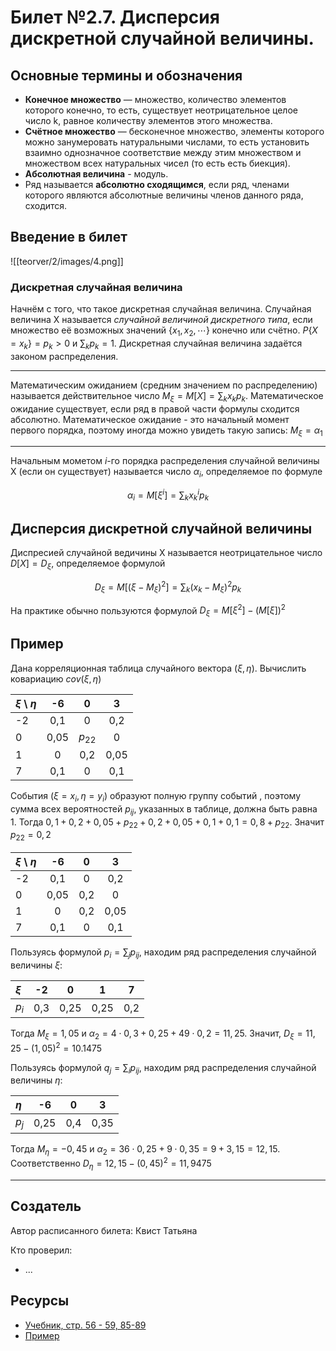 # Билет №2.7. Дисперсия дискретной случайной величины.

## Основные термины и обозначения

- **Конечное множество** — множество, количество элементов которого конечно, то есть, существует неотрицательное целое число k, равное количеству элементов этого множества.
- **Счётное множество** — бесконечное множество, элементы которого можно занумеровать натуральными числами, то есть установить взаимно однозначное соответствие между этим множеством и множеством всех натуральных чисел (то есть есть биекция).
- **Абсолютная величина** - модуль.
- Ряд называется **абсолютно сходящимся**, если ряд, членами которого являются абсолютные величины членов данного ряда, сходится.

## Введение в билет 

![[teorver/2/images/4.png]]

### Дискретная случайная величина

Начнём с того, что такое дискретная случайная величина. Случайная величина X называется _случайной величиной дискретного типа_, если множество её возможных значений $\lbrace x_1, x_2, \cdots \rbrace$ конечно или счётно. $P \lbrace X = x_k \rbrace = p_k > 0$ и 
$\displaystyle \sum_{k}p_k = 1$.
Дискретная случайная величина задаётся законом распределения.

---

Математическим ожиданием (средним значением по распределению) называется действительное число $\displaystyle M_\xi = M[X] = \sum_{k}x_kp_k$. Математическое ожидание существует, если ряд в правой части формулы сходится абсолютно. Математическое ожидание - это начальный момент первого порядка, поэтому иногда можно увидеть такую запись: $M_\xi = \alpha_1$

---

Начальным мометом $i$-го порядка распределения случайной величины Х (если он существует) называется число 
$\alpha_i$, определяемое по формуле 

$$\displaystyle \alpha_i = M[\xi^i] = \sum_{k}x_k^ip_k$$

## Дисперсия дискретной случайной величины

Диспресией случайной ведичины X называется неотрицательное число $D[X] = D_\xi$, определяемое формулой

$$D_\xi = M[(\xi - M_\xi)^2] = \sum_k (x_k - M_\xi)^2p_k$$

На практике обычно пользуются формулой $D_\xi = M[\xi^2] - \left( M[\xi] \right)^2$

## Пример

Дана корреляционная таблица случайного вектора $(\xi, \eta)$. Вычислить ковариацию $cov(\xi, \eta)$

| $\xi$ \ $\eta$| -6  | 0       | 3   |
| :---          |:---:|:---:    |:---:|
| -2            | 0,1 | 0       | 0,2 |
| 0             | 0,05| $p_{22}$| 0   |
| 1             | 0   | 0,2     | 0,05|
| 7             | 0,1 | 0       | 0,1 |

События $(\xi = x_i, \eta = y_i)$ образуют полную группу событий , поэтому сумма всех вероятностей 
$p_{ij}$, указанных в таблице, должна быть равна 1. 
Тогда $0,1 + 0,2 + 0,05 + p_{22} + 0,2 + 0,05 + 0,1 + 0,1 = 0,8 + p_{22}$. Значит
$p_{22} = 0,2$ 

| $\xi$ \ $\eta$| -6  | 0       | 3   |
| :---          |:---:|:---:    |:---:|
| -2            | 0,1 | 0       | 0,2 |
| 0             | 0,05| 0,2     | 0   |
| 1             | 0   | 0,2     | 0,05|
| 7             | 0,1 | 0       | 0,1 |

Пользуясь формулой $\displaystyle p_i = \sum_{j}p_{ij}$, находим ряд распределения случайной величины 
$\xi$:

| $\xi$ | -2  | 0   | 1   | 7   |
| :---  |:---:|:---:|:---:|:---:|
| $p_i$ | 0,3 | 0,25| 0,25| 0,2 |

Тогда $M_\xi = 1,05$ 
и $\alpha_2 = 4\cdot 0,3 + 0,25 + 49\cdot 0,2 = 11,25$.
Значит, $D_\xi = 11,25 - (1,05)^2 = 10.1475$

Пользуясь формулой $\displaystyle q_j = \sum_{i}p_{ij}$, находим ряд распределения случайной величины 
$\eta$:

| $\eta$ | -6  | 0   | 3   |
| :---   |:---:|:---:|:---:|
| $p_j$  | 0,25| 0,4 | 0,35|

Тогда $M_\eta = -0,45$ 
и $\alpha_2 = 36\cdot 0,25 + 9\cdot 0,35 = 9 + 3,15 = 12,15$. 
Соответственно $D_\eta = 12,15 - (0,45)^2 = 11,9475$

---
## Создатель

Автор расписанного билета: Квист Татьяна

Кто проверил:
- ...

## Ресурсы
- [Учебник, стр. 56 - 59, 85-89](https://studizba.com/files/show/pdf/18027-4-4-chast.html)
- [Пример](https://wikimatik.ru/article/28#:~:text=%D0%9A%D0%BE%D0%B2%D0%B0%D1%80%D0%B8%D0%B0%D1%86%D0%B8%D0%B5%D0%B9%20cov(X,M(Y)))


